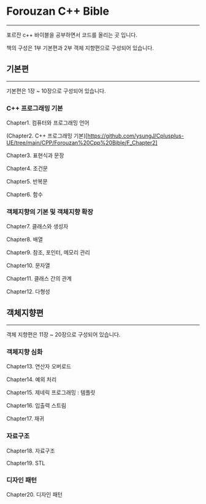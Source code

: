 # Forouzan C++ Bible
-----------
포르잔 c++ 바이블을 공부하면서 코드를 올리는 곳 입니다.

책의 구성은 1부 기본편과 2부 객체 지향편으로 구성되어 있습니다.

## 기본편 
-----------
기본편은 1장 ~ 10장으로 구성되어 있습니다. 

### C++ 프로그래밍 기본 
Chapter1. 컴퓨터와 프로그래밍 언어 

(Chapter2. C++ 프로그래밍 기본)[https://github.com/ysungJ/Cplusplus-UE/tree/main/CPP/Forouzan%20Cpp%20Bible/F_Chapter2]

Chapter3. 표현식과 문장 

Chapter4. 조건문 

Chapter5. 반복문

Chapter6. 함수 

### 객체지향의 기본 및 객체지향 확장  
Chapter7. 클래스와 생성자 

Chapter8. 배열  

Chapter9. 참조, 포인터, 메모리 관리

Chapter10. 문자열

Chapter11. 클래스 간의 관계

Chapter12. 다형성

## 객체지향편
-----------
객체 지향편은 11장 ~ 20장으로 구성되어 있습니다.

### 객체지향 심화 
Chapter13. 연산자 오버로드 

Chapter14. 예외 처리 

Chapter15. 제네릭 프로그래밍 : 템플릿  

Chapter16. 입출력 스트림 

Chapter17. 재귀

### 자료구조 
Chapter18. 자료구조 

Chapter19. STL

### 디자인 패턴
Chapter20. 디자인 패턴 

